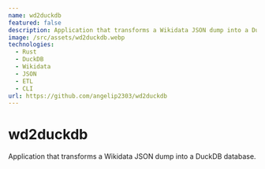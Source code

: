 ```yaml
---
name: wd2duckdb
featured: false
description: Application that transforms a Wikidata JSON dump into a DuckDB database.
image: /src/assets/wd2duckdb.webp
technologies:
  - Rust
  - DuckDB
  - Wikidata
  - JSON
  - ETL
  - CLI
url: https://github.com/angelip2303/wd2duckdb
---
```


# wd2duckdb

Application that transforms a Wikidata JSON dump into a DuckDB database.
